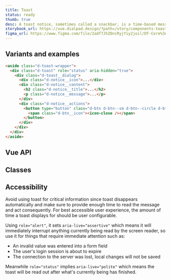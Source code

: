```yaml
---
title: Toast
status: ready
thumb: true
desc: A toast notice, sometimes called a snackbar, is a time-based message that appears based on users' actions. It contains at-a-glance information about outcomes and can be paired with actions.
storybook_url: https://vue.dialpad.design/?path=/story/components-toast--default
figma_url: https://www.figma.com/file/2adf7JhZOncRyjYiy2joil/DT-Core%3A-Components-7?node-id=8919%3A21834&viewport=-496%2C632%2C0.48&t=xHutRjwo1o5zMTgT-11
---
```


<!-- <component-combinator component-name="DtToast" /> -->

## Variants and examples

<example-toast />

```html
<aside class="d-toast-wrapper">
  <div class="d-toast" role="status" aria-hidden="true">
    <div class="d-toast__dialog">
      <div class="d-notice__icon">...</div>
      <div class="d-notice__content">
        <h2 class="d-notice__title">...</h2>
        <p class="d-notice__message">...</p>
      </div>
      <div class="d-notice__actions">
        <button type="button" class="d-btn d-btn--sm d-btn--circle d-btn--muted" aria-label="Close">
          <span class="d-btn__icon"><icon-close /></span>
        </button>
      </div>
    </div>
  </div>
</aside>
```

## Vue API

<component-vue-table component-name="toast" />

## Classes

<component-class-table component-name="toast" />

## Accessibility

Avoid using toast for critical information since toast disappears automatically and make sure
to provide enough time to read the message and act consequently. For best accessible user experience, the amount of
time a toast displays for should be user configurable.

Using `role="alert"`, it sets `aria-live="assertive"` which
means it will immediately interrupt anything currently being read by the screen reader, so use it for things
that require immediate attention such as:

- An invalid value was entered into a form field
- The user's login session is about to expire
- The connection to the server was lost, local changes will not be saved

Meanwhile `role="status"` implies `aria-live="polite"` which
means the toast will be read out after what's currently being has finished.

<component-accessible-table component-name="toast" />

<script setup>
  import ExampleToast from '@exampleComponents/ExampleToast.vue';
</script>
